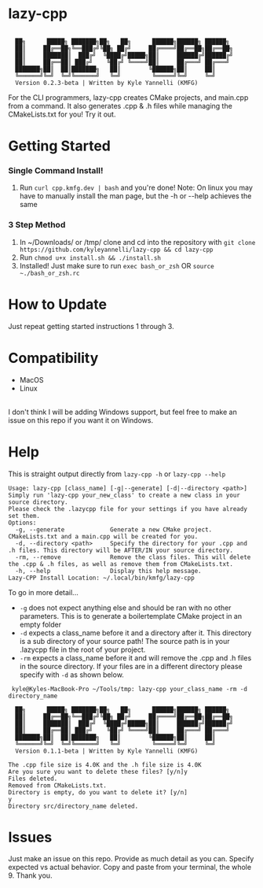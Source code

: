 # lazy-cpp
```

  ██╗      █████╗ ███████╗██╗   ██╗      ██████╗██████╗ ██████╗
  ██║     ██╔══██╗╚══███╔╝╚██╗ ██╔╝     ██╔════╝██╔══██╗██╔══██╗
  ██║     ███████║  ███╔╝  ╚████╔╝█████╗██║     ██████╔╝██████╔╝
  ██║     ██╔══██║ ███╔╝    ╚██╔╝ ╚════╝██║     ██╔═══╝ ██╔═══╝
  ███████╗██║  ██║███████╗   ██║        ╚██████╗██║     ██║
  ╚══════╝╚═╝  ╚═╝╚══════╝   ╚═╝         ╚═════╝╚═╝     ╚═╝
  Version 0.2.3-beta | Written by Kyle Yannelli (KMFG)

```
For the CLI programmers, lazy-cpp creates CMake projects, and main.cpp from a command. It also generates .cpp &amp; .h files while managing the CMakeLists.txt for you! Try it out.
# Getting Started
### Single Command Install!
1. Run `curl cpp.kmfg.dev | bash` and you're done! Note: On linux you may have to manually install the man page, but the -h or --help achieves the same
### 3 Step Method
1. In ~/Downloads/ or /tmp/ clone and cd into the repository with `git clone https://github.com/kyleyannelli/lazy-cpp && cd lazy-cpp`
2. Run `chmod u+x install.sh && ./install.sh`
3. Installed! Just make sure to run `exec bash_or_zsh` OR `source ~./bash_or_zsh.rc`
# How to Update
Just repeat getting started instructions 1 through 3.
# Compatibility
- MacOS
- Linux
</br>
I don't think I will be adding Windows support, but feel free to make an issue on this repo if you want it on Windows.

# Help

This is straight output directly from `lazy-cpp -h` or `lazy-cpp --help`

```
Usage: lazy-cpp [class_name] [-g|--generate] [-d|--directory <path>]
Simply run 'lazy-cpp your_new_class' to create a new class in your source directory.
Please check the .lazycpp file for your settings if you have already set them.
Options:
  -g, --generate             Generate a new CMake project. CMakeLists.txt and a main.cpp will be created for you.
  -d, --directory <path>     Specify the directory for your .cpp and .h files. This directory will be AFTER/IN your source directory.
  -rm, --remove              Remove the class files. This will delete the .cpp & .h files, as well as remove them from CMakeLists.txt.
  -h, --help                 Display this help message.
Lazy-CPP Install Location: ~/.local/bin/kmfg/lazy-cpp
```

To go in more detail...
- `-g` does not expect anything else and should be ran with no other parameters. This is to generate a boilertemplate CMake project in an empty folder
- `-d` expects a class_name before it and a directory after it. This directory is a sub directory of your source path! The source path is in your .lazycpp file in the root of your project.
- `-rm` expects a class_name before it and will remove the .cpp and .h files in the source directory. If your files are in a different directory please specify with `-d` as shown below.

```
 kyle@Kyles-MacBook-Pro ~/Tools/tmp: lazy-cpp your_class_name -rm -d directory_name

  ██╗      █████╗ ███████╗██╗   ██╗      ██████╗██████╗ ██████╗
  ██║     ██╔══██╗╚══███╔╝╚██╗ ██╔╝     ██╔════╝██╔══██╗██╔══██╗
  ██║     ███████║  ███╔╝  ╚████╔╝█████╗██║     ██████╔╝██████╔╝
  ██║     ██╔══██║ ███╔╝    ╚██╔╝ ╚════╝██║     ██╔═══╝ ██╔═══╝
  ███████╗██║  ██║███████╗   ██║        ╚██████╗██║     ██║
  ╚══════╝╚═╝  ╚═╝╚══════╝   ╚═╝         ╚═════╝╚═╝     ╚═╝
  Version 0.1.1-beta | Written by Kyle Yannelli (KMFG)

The .cpp file size is 4.0K and the .h file size is 4.0K
Are you sure you want to delete these files? [y/n]y
Files deleted.
Removed from CMakeLists.txt.
Directory is empty, do you want to delete it? [y/n]
y
Directory src/directory_name deleted.
```
# Issues
Just make an issue on this repo. Provide as much detail as you can. Specify expected vs actual behavior. Copy and paste from your terminal, the whole 9. Thank you.
